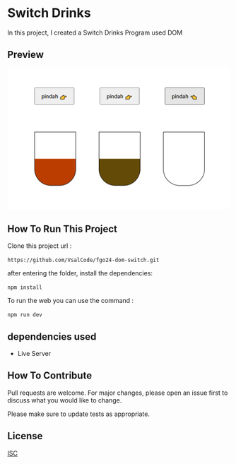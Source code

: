 # Switch Drinks

In this project, I created a Switch Drinks Program used DOM

## Preview

![preview](./image.png)

## How To Run This Project

Clone this project url :

``` https://github.com/VsalCode/fgo24-dom-switch.git ```

after entering the folder, install the dependencies:

```npm install```

To run the web you can use the command :

```npm run dev```

##  dependencies used
- Live Server


## How To Contribute

Pull requests are welcome. For major changes, please open an issue first
to discuss what you would like to change.

Please make sure to update tests as appropriate.

## License

[ISC](https://opensource.org/license/isc-license-txt)
